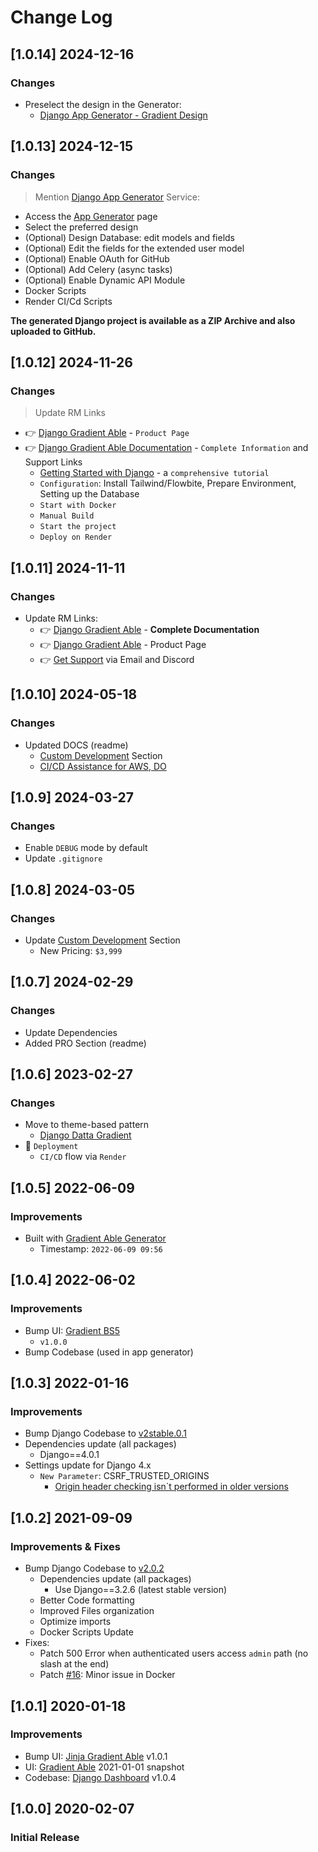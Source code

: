 # Change Log

## [1.0.14] 2024-12-16
### Changes

- Preselect the design in the Generator:
  - [Django App Generator - Gradient Design](https://app-generator.dev/tools/django-generator/gradient/)

## [1.0.13] 2024-12-15
### Changes

> Mention [Django App Generator](https://app-generator.dev/tools/django-generator/) Service:

- Access the [App Generator](https://app-generator.dev/tools/django-generator/) page
- Select the preferred design
- (Optional) Design Database: edit models and fields
- (Optional) Edit the fields for the extended user model
- (Optional) Enable OAuth for GitHub
- (Optional) Add Celery (async tasks)
- (Optional) Enable Dynamic API Module
- Docker Scripts
- Render CI/Cd Scripts

**The generated Django project is available as a ZIP Archive and also uploaded to GitHub.**

## [1.0.12] 2024-11-26
### Changes

> Update RM Links

- 👉 [Django Gradient Able](https://app-generator.dev/product/gradient-able/django/) - `Product Page`
- 👉 [Django Gradient Able Documentation](https://app-generator.dev/docs/products/django/gradient-able/index.html) - `Complete Information` and Support Links
  - [Getting Started with Django](https://app-generator.dev/docs/technologies/django/index.html) - a `comprehensive tutorial`
  - `Configuration`: Install Tailwind/Flowbite, Prepare Environment, Setting up the Database 
  - `Start with Docker`
  - `Manual Build`
  - `Start the project`
  - `Deploy on Render`

## [1.0.11] 2024-11-11
### Changes

- Update RM Links:
  - 👉 [Django Gradient Able](https://app-generator.dev/docs/products/django/gradient-able/index.html) - **Complete Documentation**
  - 👉 [Django Gradient Able](https://app-generator.dev/product/gradient-able/django/) - Product Page
  - 👉 [Get Support](https://app-generator.dev/ticket/create/) via Email and Discord

## [1.0.10] 2024-05-18
### Changes

- Updated DOCS (readme)
  - [Custom Development](https://appseed.us/custom-development/) Section
  - [CI/CD Assistance for AWS, DO](https://appseed.us/terms/#section-ci-cd)

## [1.0.9] 2024-03-27
### Changes

- Enable `DEBUG` mode by default 
- Update `.gitignore`

## [1.0.8] 2024-03-05
### Changes

- Update [Custom Development](https://appseed.us/custom-development/) Section
  - New Pricing: `$3,999`

## [1.0.7] 2024-02-29
### Changes

- Update Dependencies 
- Added PRO Section (readme)

## [1.0.6] 2023-02-27
### Changes

- Move to theme-based pattern
  - [Django Datta Gradient](https://github.com/app-generator/django-admin-gradient)
- 🚀 `Deployment` 
  - `CI/CD` flow via `Render`

## [1.0.5] 2022-06-09
### Improvements

- Built with [Gradient Able Generator](https://appseed.us/generator/gradient-able/)
  - Timestamp: `2022-06-09 09:56`

## [1.0.4] 2022-06-02
### Improvements

- Bump UI: [Gradient BS5](https://github.com/codedthemes/gradient-able-free-bootstrap-admin-template)
  - `v1.0.0`
- Bump Codebase (used in app generator)

## [1.0.3] 2022-01-16
### Improvements

- Bump Django Codebase to [v2stable.0.1](https://github.com/app-generator/boilerplate-code-django-dashboard/releases)
- Dependencies update (all packages) 
  - Django==4.0.1
- Settings update for Django 4.x
  - `New Parameter`: CSRF_TRUSTED_ORIGINS
    - [Origin header checking isn`t performed in older versions](https://docs.djangoproject.com/en/4.0/ref/settings/#csrf-trusted-origins)  

## [1.0.2] 2021-09-09
### Improvements & Fixes

- Bump Django Codebase to [v2.0.2](https://github.com/app-generator/boilerplate-code-django-dashboard/releases)
  - Dependencies update (all packages)
    - Use Django==3.2.6 (latest stable version)
  - Better Code formatting
  - Improved Files organization
  - Optimize imports
  - Docker Scripts Update 
- Fixes: 
  - Patch 500 Error when authenticated users access `admin` path (no slash at the end)
  - Patch [#16](https://github.com/app-generator/boilerplate-code-django-dashboard/issues/16): Minor issue in Docker 

## [1.0.1] 2020-01-18
### Improvements

- Bump UI: [Jinja Gradient Able](https://github.com/app-generator/jinja-gradient-able/releases) v1.0.1
- UI: [Gradient Able](https://github.com/codedthemes/Gradient-Able-free-bootstrap-admin-template) 2021-01-01 snapshot
- Codebase: [Django Dashboard](https://github.com/app-generator/boilerplate-code-django-dashboard/releases) v1.0.4

## [1.0.0] 2020-02-07
### Initial Release
